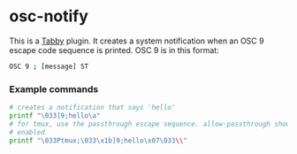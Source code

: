 # osc-notify

This is a [Tabby](https://github.com/Eugeny/tabby) plugin. It creates a system
notification when an OSC 9 escape code sequence is printed. OSC 9 is in this
format:

```sh
OSC 9 ; [message] ST
```

### Example commands

```sh
# creates a notification that says 'hello'
printf "\033]9;hello\a"
# for tmux, use the passthrough escape sequence. allow-passthrough should be
# enabled
printf "\033Ptmux;\033\x1b]9;hello\x07\033\\"
```
